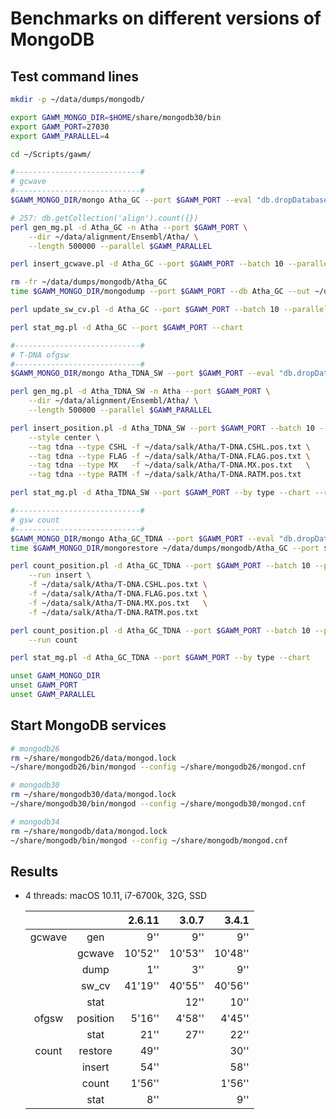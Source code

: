 # Benchmarks on different versions of MongoDB

## Test command lines

```bash
mkdir -p ~/data/dumps/mongodb/

export GAWM_MONGO_DIR=$HOME/share/mongodb30/bin
export GAWM_PORT=27030
export GAWM_PARALLEL=4

cd ~/Scripts/gawm/

#----------------------------#
# gcwave
#----------------------------#
$GAWM_MONGO_DIR/mongo Atha_GC --port $GAWM_PORT --eval "db.dropDatabase();"

# 257: db.getCollection('align').count({})
perl gen_mg.pl -d Atha_GC -n Atha --port $GAWM_PORT \
    --dir ~/data/alignment/Ensembl/Atha/ \
    --length 500000 --parallel $GAWM_PARALLEL

perl insert_gcwave.pl -d Atha_GC --port $GAWM_PORT --batch 10 --parallel $GAWM_PARALLEL

rm -fr ~/data/dumps/mongodb/Atha_GC
time $GAWM_MONGO_DIR/mongodump --port $GAWM_PORT --db Atha_GC --out ~/data/dumps/mongodb/

perl update_sw_cv.pl -d Atha_GC --port $GAWM_PORT --batch 10 --parallel $GAWM_PARALLEL

perl stat_mg.pl -d Atha_GC --port $GAWM_PORT --chart

#----------------------------#
# T-DNA ofgsw
#----------------------------#
$GAWM_MONGO_DIR/mongo Atha_TDNA_SW --port $GAWM_PORT --eval "db.dropDatabase();"

perl gen_mg.pl -d Atha_TDNA_SW -n Atha --port $GAWM_PORT \
    --dir ~/data/alignment/Ensembl/Atha/ \
    --length 500000 --parallel $GAWM_PARALLEL

perl insert_position.pl -d Atha_TDNA_SW --port $GAWM_PORT --batch 10 --parallel $GAWM_PARALLEL \
    --style center \
    --tag tdna --type CSHL -f ~/data/salk/Atha/T-DNA.CSHL.pos.txt \
    --tag tdna --type FLAG -f ~/data/salk/Atha/T-DNA.FLAG.pos.txt \
    --tag tdna --type MX   -f ~/data/salk/Atha/T-DNA.MX.pos.txt   \
    --tag tdna --type RATM -f ~/data/salk/Atha/T-DNA.RATM.pos.txt

perl stat_mg.pl -d Atha_TDNA_SW --port $GAWM_PORT --by type --chart --replace ofg="insert sites"

#----------------------------#
# gsw count
#----------------------------#
$GAWM_MONGO_DIR/mongo Atha_GC_TDNA --port $GAWM_PORT --eval "db.dropDatabase();"
time $GAWM_MONGO_DIR/mongorestore ~/data/dumps/mongodb/Atha_GC --port $GAWM_PORT --db Atha_GC_TDNA

perl count_position.pl -d Atha_GC_TDNA --port $GAWM_PORT --batch 10 --parallel $GAWM_PARALLEL \
    --run insert \
    -f ~/data/salk/Atha/T-DNA.CSHL.pos.txt \
    -f ~/data/salk/Atha/T-DNA.FLAG.pos.txt \
    -f ~/data/salk/Atha/T-DNA.MX.pos.txt   \
    -f ~/data/salk/Atha/T-DNA.RATM.pos.txt

perl count_position.pl -d Atha_GC_TDNA --port $GAWM_PORT --batch 10 --parallel $GAWM_PARALLEL \
    --run count

perl stat_mg.pl -d Atha_GC_TDNA --port $GAWM_PORT --by type --chart

unset GAWM_MONGO_DIR
unset GAWM_PORT
unset GAWM_PARALLEL
```

## Start MongoDB services

```bash
# mongodb26
rm ~/share/mongodb26/data/mongod.lock
~/share/mongodb26/bin/mongod --config ~/share/mongodb26/mongod.cnf

# mongodb30
rm ~/share/mongodb30/data/mongod.lock
~/share/mongodb30/bin/mongod --config ~/share/mongodb30/mongod.cnf

# mongodb34
rm ~/share/mongodb/data/mongod.lock
~/share/mongodb/bin/mongod --config ~/share/mongodb/mongod.cnf
```

## Results

* 4 threads: macOS 10.11, i7-6700k, 32G, SSD

    |        |          |  2.6.11 |   3.0.7 |   3.4.1 |
    |:------:|:--------:|--------:|--------:|--------:|
    | gcwave |   gen    |     9'' |     9'' |     9'' |
    |        |  gcwave  | 10'52'' | 10'53'' | 10'48'' |
    |        |   dump   |     1'' |     3'' |     9'' |
    |        |  sw_cv   | 41'19'' | 40'55'' | 40'56'' |
    |        |   stat   |         |    12'' |    10'' |
    | ofgsw  | position |  5'16'' |  4'58'' |  4'45'' |
    |        |   stat   |    21'' |    27'' |    22'' |
    | count  | restore  |    49'' |         |    30'' |
    |        |  insert  |    54'' |         |    58'' |
    |        |  count   |  1'56'' |         |  1'56'' |
    |        |   stat   |     8'' |         |     9'' |
